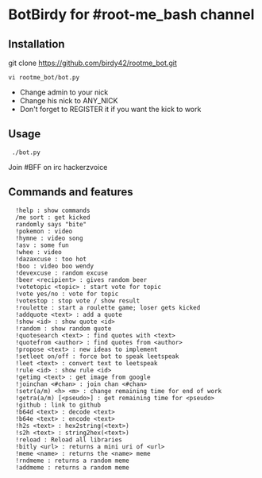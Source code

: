 # BotBirdy for #root-me\_bash channel

## Installation

git clone https://github.com/birdy42/rootme_bot.git

```
vi rootme_bot/bot.py
```
- Change admin to your nick
- Change his nick to ANY\_NICK
- Don't forget to REGISTER it if you want the kick to work

## Usage
```
 ./bot.py
```
Join #BFF on irc hackerzvoice

## Commands and features
```
  !help : show commands
  /me sort : get kicked
  randomly says "bite"
  !pokemon : video
  !hymne : video song
  !asv : some fun
  !whee : video
  !dazaxcuse : too hot
  !boo : video boo wendy
  !devexcuse : random excuse
  !beer <recipient> : gives random beer
  !votetopic <topic> : start vote for topic
  !vote yes/no : vote for topic
  !votestop : stop vote / show result
  !roulette : start a roulette game; loser gets kicked
  !addquote <text> : add a quote
  !show <id> : show quote <id>
  !random : show random quote
  !quotesearch <text> : find quotes with <text>
  !quotefrom <author> : find quotes from <author>
  !propose <text> : new ideas to implement
  !setleet on/off : force bot to speak leetspeak
  !leet <text> : convert text to leetspeak
  !rule <id> : show rule <id>
  !getimg <text> : get image from google
  !joinchan <#chan> : join chan <#chan>
  !setr(a/m) <h> <m> : change remaining time for end of work
  !getra(a/m) [<pseudo>] : get remaining time for <pseudo>
  !github : link to github
  !b64d <text> : decode <text>
  !b64e <text> : encode <text>
  !h2s <text> : hex2string(<text>)
  !s2h <text> : string2hex(<text>)
  !reload : Reload all libraries
  !bitly <url> : returns a mini uri of <url>
  !meme <name> : returns the <name> meme
  !rndmeme : returns a random meme
  !addmeme : returns a random meme
```
